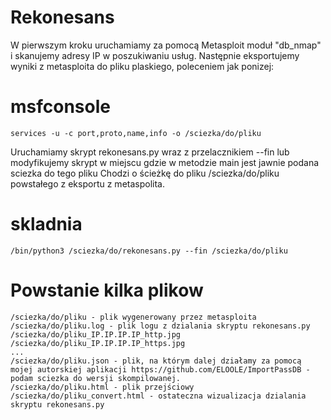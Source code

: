 # Rekonesans

W pierwszym kroku uruchamiamy za pomocą Metasploit moduł "db_nmap" i skanujemy adresy IP w poszukiwaniu usług. Następnie eksportujemy wyniki z metasploita do pliku plaskiego, poleceniem jak ponizej:

# msfconsole 
    services -u -c port,proto,name,info -o /sciezka/do/pliku


Uruchamiamy skrypt rekonesans.py wraz z przelacznikiem --fin lub modyfikujemy skrypt w miejscu gdzie w metodzie main jest jawnie podana sciezka do tego pliku
Chodzi o ścieżkę do pliku /sciezka/do/pliku powstałego z eksportu z metaspolita. 

# skladnia
    /bin/python3 /sciezka/do/rekonesans.py --fin /sciezka/do/pliku

# Powstanie kilka plikow
    /sciezka/do/pliku - plik wygenerowany przez metasploita
    /sciezka/do/pliku.log - plik logu z dzialania skryptu rekonesans.py
    /sciezka/do/pliku_IP.IP.IP.IP_http.jpg
    /sciezka/do/pliku_IP.IP.IP.IP_https.jpg
    ...
    /sciezka/do/pliku.json - plik, na którym dalej działamy za pomocą mojej autorskiej aplikacji https://github.com/ELOOLE/ImportPassDB - podam sciezka do wersji skompilowanej.
    /sciezka/do/pliku.html - plik przejściowy
    /sciezka/do/pliku_convert.html - ostateczna wizualizacja dzialania skryptu rekonesans.py
